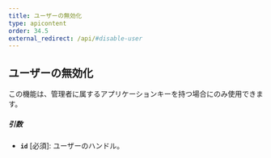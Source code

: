 ```yaml
---
title: ユーザーの無効化
type: apicontent
order: 34.5
external_redirect: /api/#disable-user
---
```


## ユーザーの無効化
この機能は、管理者に属するアプリケーションキーを持つ場合にのみ使用できます。

##### 引数
* **`id`** [必須]:
    ユーザーのハンドル。
